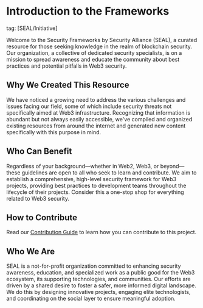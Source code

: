 # Introduction to the Frameworks

tag: [SEAL/Initiative]

Welcome to the Security Frameworks by Security Alliance (SEAL), a curated resource for those seeking knowledge in the realm of blockchain security. Our organization, a collective of dedicated security specialists, is on a mission to spread awareness and educate the community about best practices and potential pitfalls in Web3 security.

## Why We Created This Resource

We have noticed a growing need to address the various challenges and issues facing our field, some of which include security threats not specifically aimed at Web3 infrastructure. Recognizing that information is abundant but not always easily accessible, we've compiled and organized existing resources from around the internet and generated new content specifically with this purpose in mind.

## Who Can Benefit

Regardless of your background—whether in Web2, Web3, or beyond—these guidelines are open to all who seek to learn and contribute. We aim to establish a comprehensive, high-level security framework for Web3 projects, providing best practices to development teams throughout the lifecycle of their projects. Consider this a one-stop shop for everything related to Web3 security.

## How to Contribute

Read our [Contribution Guide](../contribute/contributing) to learn how you can contribute to this project.

## Who We Are

SEAL is a not-for-profit organization committed to enhancing security awareness, education, and specialized work as a public good for the Web3 ecosystem, its supporting technologies, and communities. Our efforts are driven by a shared desire to foster a safer, more informed digital landscape. We do this by designing innovative projects, engaging elite technologists, and coordinating on the social layer to ensure meaningful adoption.
